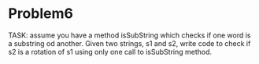 # Problem6

TASK:
assume you have a method isSubString which checks if one
word is a substring od another. Given two strings, s1 and s2, write code to check
if s2 is a rotation of s1 using only one call to isSubString method.

